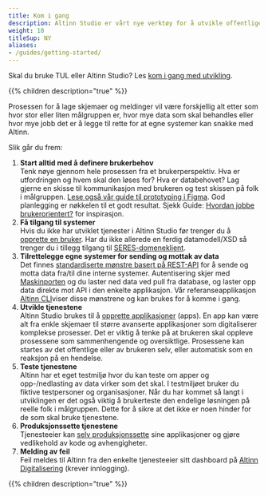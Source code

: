 ```yaml
---
title: Kom i gang
description: Altinn Studio er vårt nye verktøy for å utvikle offentlige digitale tjenester. Dette kan være alt fra helt enkle skjema til avanserte applikasjoner. Dette er en brukerveiledning for hvordan man utvikler tjenester i Altinn ved bruk av Altinn Studio.
weight: 10
titleSup: NY
aliases:
- /guides/getting-started/
---
```


Skal du bruke TUL eller Altinn Studio? Les [kom i gang med utvikling](/docs/kom-i-gang-med-utvikling/#skal-du-bruke-tul-eller-altinn-studio). 

{{% children description="true" %}}


Prosessen for å lage skjemaer og meldinger vil være forskjellig alt etter som hvor stor eller liten målgruppen er, hvor mye data som skal behandles eller hvor mye jobb det er å legge til rette for at egne systemer kan snakke med Altinn.

Slik går du frem: 

1. **Start alltid med å definere brukerbehov**<br>Tenk nøye gjennom hele prosessen fra et brukerperspektiv. Hva er utfordringen og hvem skal den løses for? Hva er databehovet? Lag gjerne en skisse til kommunikasjon med brukeren og test skissen på folk i målgruppen. [Lese også vår guide til prototyping i Figma](https://docs.altinn.studio/design/figma/). God planlegging er nøkkelen til et godt resultat. Sjekk Guide: [Hvordan jobbe brukerorientert?](https://www.altinndigital.no/kom-i-gang/hvordan-jobbe-brukerorientert/) for inspirasjon.
2. **Få tilgang til systemer**<br>Hvis du ikke har utviklet tjenester i Altinn Studio før trenger du å [opprette en bruker](https://altinn.github.io/docs/altinn-studio/first-time-setup/). Har du ikke allerede en ferdig datamodell/XSD så trenger du i tillegg tilgang til [SERES-domeneklient](https://altinn.github.io/docs/seres/).
3. **Tilrettelegge egne systemer for sending og mottak av data**<br>Det finnes [standardiserte mønstre basert på REST-API](https://docs.altinn.studio/teknologi/altinnstudio/altinn-api/) for å sende og motta data fra/til dine interne systemer. Autentisering skjer med [Maskinporten](https://www.digdir.no/digitale-felleslosninger/maskinporten/869) og du laster ned data ved pull fra database, og laster opp data direkte mot API i den enkelte applikasjon. Vår referanseapplikasjon [Altinn CLI](https://github.com/Altinn/altinn-cli)​viser disse mønstrene og kan brukes for å komme i gang.
4. **Utvikle tjenestene**<br>Altinn Studio brukes til å [opprette applikasjoner](https://altinn.github.io/docs/altinn-studio/app-creation/create-app/) (apps). En app kan være alt fra enkle skjemaer til større avanserte applikasjoner som digitaliserer komplekse prosesser. Det er viktig å tenke på at brukeren skal oppleve prosessene som sammenhengende og oversiktlige. Prosessene kan startes av det offentlige eller av brukeren selv, eller automatisk som en reaksjon på en hendelse.
5. **Teste tjenestene**<br>Altinn har et eget testmiljø hvor du kan teste om apper og opp-/nedlasting av data virker som det skal. I testmiljøet bruker du fiktive testpersoner og organisasjoner. Når du har kommet så langt i utviklingen er det også viktig å brukerteste den endelige løsningen på reelle folk i målgruppen. Dette for å sikre at det ikke er noen hinder for de som skal bruke tjenestene.
6. **Produksjonssette tjenestene**<br>Tjenesteeier kan [selv produksjonssette](https://altinn.github.io/docs/altinn-studio/deploy-maintain/) sine applikasjoner og gjøre vedlikehold av kode og avhengigheter.
7. **Melding av feil**<br> Feil meldes til Altinn fra den enkelte tjenesteeier sitt dashboard på [Altinn Digitalisering](https://www.altinndigital.no/oversikt/) (krever innlogging).

{{% children description="true" %}}
